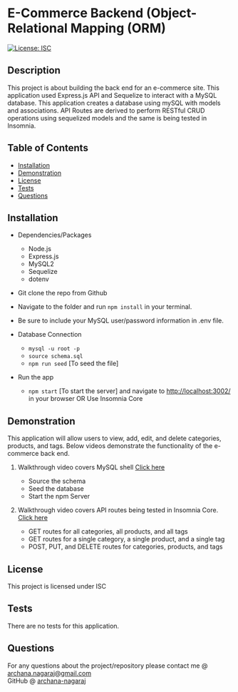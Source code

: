 
# E-Commerce Backend (Object-Relational Mapping (ORM)
[![License: ISC](https://img.shields.io/badge/License-ISC-blue.svg)](https://opensource.org/licenses/ISC)

## Description 
This project is about building the back end for an e-commerce site. This application used Express.js API and Sequelize to interact with a MySQL database. This application creates a database using mySQL with models and associations. API Routes are derived to perform RESTful CRUD operations using sequelized models and the same is being tested in Insomnia.

## Table of Contents
* [Installation](#installation)
* [Demonstration](#Demonstration)
* [License](#license)
* [Tests](#tests)
* [Questions](#questions)

## Installation 

* Dependencies/Packages
    - Node.js
    - Express.js
    - MySQL2
    - Sequelize
    - dotenv

* Git clone the repo from Github

* Navigate to the folder and run `npm install` in your terminal.

* Be sure to include your MySQL user/password information in .env file.

* Database Connection
    - `mysql -u root -p`
    - `source schema.sql`
    - `npm run seed` [To seed the file]

* Run the app
     - `npm start` [To start the server] and navigate to <http://localhost:3002/> in your browser OR Use Insomnia Core

## Demonstration 
This application will allow users to view, add, edit, and delete categories, products, and tags. Below videos demonstrate the functionality of the e-commerce back end.

1. Walkthrough video covers MySQL shell [Click here](https://drive.google.com/file/d/1aDIpl7tWHzKQ0azCVqr8WziJHOI3ft1V/view)<br>
    * Source the schema <br>
    * Seed the database <br>
    * Start the npm Server
       
2. Walkthrough video covers API routes being tested in Insomnia Core. [Click here]()<br>
    *  GET routes for all categories, all products, and all tags <br>
    *  GET routes for a single category, a single product, and a single tag <br>
    *  POST, PUT, and DELETE routes for categories, products, and tags

## License 
This project is licensed under ISC

## Tests
There are no tests for this application. 

## Questions
For any questions about the project/repository please contact me @ [archana.nagaraj@gmail.com](mailto:archana.nagaraj@gmail.com) </br>
GitHub @ [archana-nagaraj](https://github.com/archana-nagaraj) 